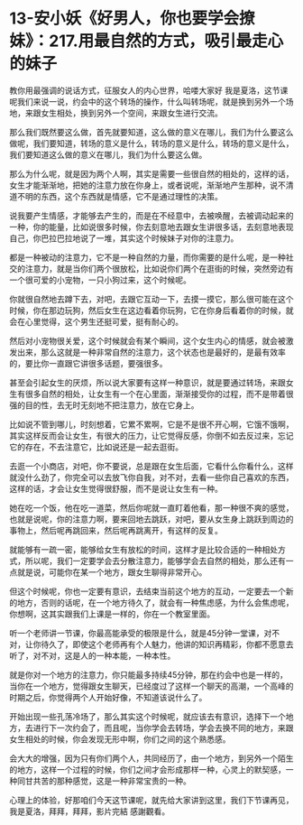 # 13-安小妖《好男人，你也要学会撩妹》：217.用最自然的方式，吸引最走心的妹子

教你用最强调的说话方式，征服女人的内心世界，哈喽大家好 我是夏洛，这节课呢我们来说一说，约会中的这个转场的操作，什么叫转场呢，就是换到另外一个场地，来跟女生相处，换到另外一个空间，来跟女生进行交流。

那么我们既然要这么做，首先就要知道，这么做的意义在哪儿，我们为什么要这么做呢，我们要知道，转场的意义是什么，转场的意义是什么，转场的意义是什么，我们要知道这么做的意义在哪儿，我们为什么要这么做。

那么为什么呢，就是因为两个人啊，其实是需要一些很自然的相处的，这样的话，女生才能渐渐地，把她的注意力放在你身上，或者说呢，渐渐地产生那种，说不清道不明的东西，这个东西就是情感，它不是通过理性的决策。

说我要产生情感，才能够去产生的，而是在不经意中，去被唤醒，去被调动起来的一种，你的能量，比如说很多时候，你去刻意地去跟女生讲很多话，去刻意地表现自己，你巴拉巴拉地说了一堆，其实这个时候妹子对你的注意力。

都是一种被动的注意力，它不是一种自然的力量，而你需要的是什么呢，是一种社交的注意力，就是当你们两个很放松，比如说你们两个在逛街的时候，突然旁边有一个很可爱的小宠物，一只小狗过来，这个时候呢。

你就很自然地去蹲下去，对吧，去跟它互动一下，去摸一摸它，那么很可能在这个时候，你在那边玩狗，然后女生在这边看着你玩狗，它在你身后看着你的时候，就会在心里觉得，这个男生还挺可爱，挺有耐心的。

然后对小宠物很关爱，这个时候就会有某个瞬间，这个女生内心的情感，就会被激发出来，那么这就是一种非常自然的注意力，这个状态也是最好的，是最有效率的，要比你一直跟它讲很多话题，要强很多。

甚至会引起女生的厌烦，所以说大家要有这样一种意识，就是要通过转场，来跟女生有很多自然的相处，让女生有一个在心里面，渐渐接受你的过程，而不是带着很强的目的性，去无时无刻地不把注意力，放在它身上。

比如说不管到哪儿，时刻想着，它累不累啊，它是不是很不开心啊，它饿不饿啊，其实这样反而会让女生，有很大的压力，让它觉得反感，你倒不如去反过来，忘记它的存在，不去注意它，比如说还是一起去逛街。

去逛一个小商店，对吧，你不要说，总是跟在女生后面，它看什么你看什么，这样就没什么劲了，你完全可以去放飞你自我，对不对，去看一些你自己喜欢的东西，这样的话，才会让女生觉得很舒服，而不是说让女生有一种。

她在吃一个饭，他在吃一道菜，然后你呢就一直盯着他看，那一种很不爽的感觉，也就是说呢，你的注意力啊，要来回地去跳跃，对吧，要从女生身上跳跃到周边的事物上，然后呢再跳回来，然后呢再跳离开，有这样的反复。

就能够有一疏一密，能够给女生有放松的时间，这样才是比较合适的一种相处方式，所以呢，我们一定要学会去分散注意力，能够学会去自然的相处，那么还有一点就是说，可能你在某一个地方，跟女生聊得非常开心。

但这个时候呢，你也一定要有意识，去结束当前这个地方的互动，一定要去一个新的地方，否则的话呢，在一个地方待久了，就会有一种焦虑感，为什么会焦虑呢，你想啊，这其实跟我们上课是一样的，你在一个教室里面。

听一个老师讲一节课，你最高能承受的极限是什么，就是45分钟一堂课，对不对，让你待久了，即使这个老师再有个人魅力，他讲的知识再精彩，你都不愿意去听了，对不对，这是人的一种本能，一种本性。

就是你对一个地方的注意力，你只能最多持续45分钟，那在约会中也是一样的，当你在一个地方，觉得跟女生聊天，已经度过了这样一个聊天的高潮，一个高峰的时期之后，你觉得两个人开始好像，不知道该说什么了。

开始出现一些孔荡冷场了，那么其实这个时候呢，就应该去有意识，选择下一个地方，去进行下一次约会了，而且呢，当你学会去转场，学会去换不同的地方，来跟女生相处的时候，你会发现无形中啊，你们之间的这个熟悉感。

会大大的增强，因为只有你们两个人，共同经历了，由一个地方，到另外一个陌生的地方，这样一个过程的时候，你们之间才会形成那样一种，心灵上的默契感，一种同甘共苦的那种感觉，这是一种非常宝贵的一种。

心理上的体验，好那咱们今天这节课呢，就先给大家讲到这里，我们下节课再见，我是夏洛，拜拜，拜拜，影片完結 感謝觀看。

